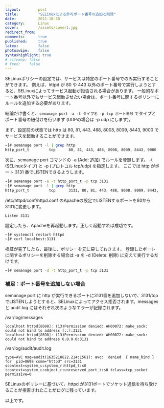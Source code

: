 ```yaml
---
layout:        post
title:         "SELinuxによる許可ポート番号の追加と削除"
date:          2021-10-30
category:      Linux
cover:         /assets/cover1.jpg
redirect_from:
comments:      true
published:     true
latex:         false
photoswipe:    false
syntaxhighlight: true
# sitemap: false
# feed:    false
---
```


SELinuxポリシーの設定では、サービスは特定のポート番号でのみ実行することができます。
例えば、httpd が 80 や 443 以外のポート番号で実行しようとすると、SELinuxによってサービス起動が拒否される場合があります。
一般的なポート番号以外でもサービス起動させたい場合は、ポート番号に関するポリシーにルールを追加する必要があります。

結論だけ書くと、`semanage port -a -t タイプ名 -p tcp ポート番号` でタイプとポート番号の紐付けを行います (UDPの場合は -p udp にします)。

まず、設定前の状態では http は 80, 81, 443, 488, 8008, 8009, 8443, 9000 でサービスを起動することができます。
```bash
~]# semanage port -l | grep http
http_port_t         tcp      80, 81, 443, 488, 8008, 8009, 8443, 9000
```
次に、semanage port コマンドの -a (Add: 追加) でルールを登録します。
-t (SELinuxタイプ) と -p (プロトコル tcp/udp) を指定します。
ここでは http がポート 3131 番でLISTENできるようします。
```bash
~]# semanage port -a -t http_port_t -p tcp 3131
~]# semanage port -l | grep http
http_port_t         tcp      3131, 80, 81, 443, 488, 8008, 8009, 8443, 9000
```
/etc/httpd/conf/httpd.conf のApacheの設定でLISTENするポートを80から3131に変更します。
```
Listen 3131
```
設定したら、Apacheを再起動します。正しく起動すれば成功です。
```bash
~]# systemctl restart httpd
~]# curl localhost:3131
```

検証が完了したら、最後に、ポリシーを元に戻しておきます。
登録したポートに関するポリシーを削除する場合は -a を -d (Delete: 削除) に変えて実行するだけです。
```bash
~]# semanage port -d -t http_port_t -p tcp 3131
```

### 補足：ポート番号を追加しない場合

semanage port に http が実行できるポートに3131番を追加しないで、3131/tcpでLISTENしようとすると、SELinuxによってアクセス拒否されます。messages と audit.log にはそれぞれ次のようなエラーが記録されます。

/var/log/messages
```
localhost httpd[8698]: (13)Permission denied: AH00072: make_sock: could not bind to address [::]:3131
localhost httpd[8698]: (13)Permission denied: AH00072: make_sock: could not bind to address 0.0.0.0:3131
```
/var/log/audit/audit.log
```
type=AVC msg=audit(1635210822.214:1561): avc:  denied  { name_bind } for  pid=8698 comm="httpd" src=3131 scontext=system_u:system_r:httpd_t:s0 tcontext=system_u:object_r:unreserved_port_t:s0 tclass=tcp_socket permissive=0
```
SELinuxのポリシーに基づいて、httpd が3131ポートでソケット通信を待ち受けることが拒否されたことがログに残っています。

以上です。

